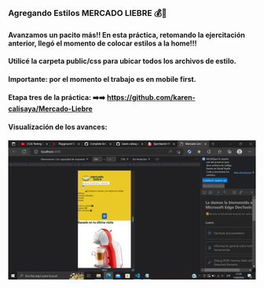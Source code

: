 ### Agregando Estilos MERCADO LIEBRE 💰🐇
#### Avanzamos un pacito más!! En esta práctica, retomando la ejercitación anterior, llegó el momento de colocar estilos a la home!!! 
#### Utilicé la carpeta public/css para ubicar todos los archivos de estilo.
#### Importante: por el momento el trabajo es en mobile first. 
#### Etapa tres de la práctica: ➡️➡️ <https://github.com/karen-calisaya/Mercado-Liebre>
#### Visualización de los avances: 
![image](/public/images/stylesML.png)